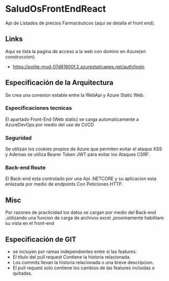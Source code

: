 # SaludOsFrontEndReact
Api de Listados de precios Farmacéuticos (aqui se detalla el front end).


## **Links**
Aqui se lista la pagina de acceso a la web con domino en Azure(en construccion).
* https://polite-mud-07d81800f.2.azurestaticapps.net/auth/login

## **Especificación de la Arquitectura**
 Se crea una conexion estable entre la WebApi y Azure Static Web.

### **Especificaciones tecnicas**
El apartado Front-End (Web static) se carga automaticamente a AzureDevOps por medio del use de CI/CD

### **Seguridad**
Se utilizan los cookies propios de Azure que permiten evitar el ataque XSS y Ademas se utiliza Bearer Token JWT para evitar los Ataques CSRF.


### **Back-end Route**
El Back-end esta controlado por una Api .NETCORE y su aplicacion esta enlazada por medio de endpoints Con Peticiones HTTP.

## **Misc**
Por razones de practicidad los datos se cargan por medio del Back-end ,utilizando una funcion de carga de archivos excel ,proximamente habilitare su vista en el front-end


## **Especificación de GIT**

* se incluyen por ramas independientes entre si las features.
* El título del pull request Contiene la historia relacionada.
* Los commits llevan la historia relacionada o una breve descripcion.
* El pull request solo contiene los cambios de las features incluidas o quitadas.

